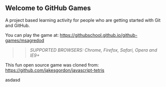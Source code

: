## Welcome to GitHub Games

A project based learning activity for people who are getting started with Git and GitHub.

You can play the game at: https://githubschool.github.io/github-games/msagredod

>> _*SUPPORTED BROWSERS*: Chrome, Firefox, Safari, Opera and IE9+_

This fun open source game was cloned from: https://github.com/jakesgordon/javascript-tetris

asdasd